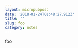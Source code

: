 ```yaml
---
layout: micropubpost
date: '2018-01-24T01:48:27.912Z'
title: ''
slug: foo
category: notes
---
```

foo
